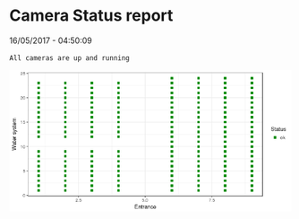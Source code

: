 Camera Status report
================
16/05/2017 - 04:50:09

    All cameras are up and running

![](camreport_files/figure-markdown_github/unnamed-chunk-2-1.png)
